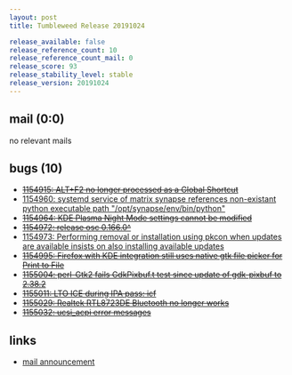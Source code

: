 ```yaml
---
layout: post
title: Tumbleweed Release 20191024

release_available: false
release_reference_count: 10
release_reference_count_mail: 0
release_score: 93
release_stability_level: stable
release_version: 20191024
---
```


## mail (0:0)

no relevant mails

## bugs (10)

<!--more-->

- ~~[1154915: ALT+F2 no longer processed as a Global Shortcut](https://bugzilla.opensuse.org/show_bug.cgi?id=1154915)~~
- [1154960: systemd service of matrix synapse references non-existant python executable path "/opt/synapse/env/bin/python"](https://bugzilla.opensuse.org/show_bug.cgi?id=1154960)
- ~~[1154964: KDE Plasma Night Mode settings cannot be modified](https://bugzilla.opensuse.org/show_bug.cgi?id=1154964)~~
- ~~[1154972: release osc 0.166.0^](https://bugzilla.opensuse.org/show_bug.cgi?id=1154972)~~
- [1154973: Performing removal or installation using pkcon when updates are available insists on also installing available updates](https://bugzilla.opensuse.org/show_bug.cgi?id=1154973)
- ~~[1154995: Firefox with KDE integration still uses native gtk file picker for Print to File](https://bugzilla.opensuse.org/show_bug.cgi?id=1154995)~~
- ~~[1155004: perl-Gtk2 fails GdkPixbuf.t test since update of gdk-pixbuf to 2.38.2](https://bugzilla.opensuse.org/show_bug.cgi?id=1155004)~~
- ~~[1155011: LTO ICE during IPA pass: icf](https://bugzilla.opensuse.org/show_bug.cgi?id=1155011)~~
- ~~[1155029: Realtek RTL8723DE Bluetooth no longer works](https://bugzilla.opensuse.org/show_bug.cgi?id=1155029)~~
- ~~[1155032: ucsi_acpi error messages](https://bugzilla.opensuse.org/show_bug.cgi?id=1155032)~~



## links

- [mail announcement](https://lists.opensuse.org/opensuse-factory/2019-10/msg00354.html)

